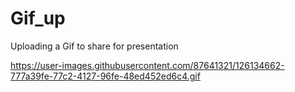 # Gif_up
Uploading a Gif to share for presentation


https://user-images.githubusercontent.com/87641321/126134662-777a39fe-77c2-4127-96fe-48ed452ed6c4.gif
